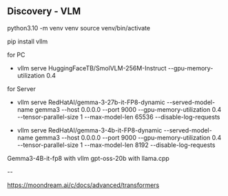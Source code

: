 ## Discovery - VLM

python3.10 -m venv venv
source venv/bin/activate

pip install vllm


for PC

- vllm serve HuggingFaceTB/SmolVLM-256M-Instruct --gpu-memory-utilization 0.4


for Server
- vllm serve RedHatAI/gemma-3-27b-it-FP8-dynamic --served-model-name gemma3 --host 0.0.0.0 --port 9000 --gpu-memory-utilization 0.4 --tensor-parallel-size 1 --max-model-len 65536 --disable-log-requests

- vllm serve RedHatAI/gemma-3-4b-it-FP8-dynamic --served-model-name gemma3 --host 0.0.0.0 --port 9000 --gpu-memory-utilization 0.4 --tensor-parallel-size 1 --max-model-len 8192 --disable-log-requests



Gemma3-4B-it-fp8 with vllm
gpt-oss-20b with llama.cpp


--

https://moondream.ai/c/docs/advanced/transformers